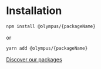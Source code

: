 # Installation

```bash
npm install @olympus/{packageName}
```

or

```bash
yarn add @olympus/{packageName}
```

[Discover our packages](./packages.md)
